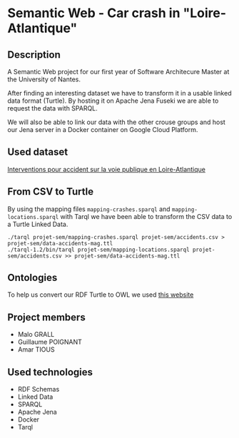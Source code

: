 # Semantic Web - Car crash in "Loire-Atlantique"

## Description
A Semantic Web project for our first year of Software Architecure Master at the University of Nantes.

After finding an interesting dataset we have to transform it in a usable linked data format (Turtle). By hosting it on Apache Jena Fuseki we are able to request the data with SPARQL.

We will also be able to link our data with the other crouse groups and host our Jena server in a Docker container on Google Cloud Platform.

## Used dataset
[Interventions pour accident sur la voie publique en Loire-Atlantique](https://data.loire-atlantique.fr/explore/dataset/284400017_interventions-pour-accident-sur-la-voie-publique-en-loire-atlantique/)

## From CSV to Turtle
By using the mapping files `mapping-crashes.sparql` and `mapping-locations.sparql` with Tarql we have been able to transform the CSV data to a Turtle Linked Data.

```
./tarql projet-sem/mapping-crashes.sparql projet-sem/accidents.csv > projet-sem/data-accidents-mag.ttl
./tarql-1.2/bin/tarql projet-sem/mapping-locations.sparql projet-sem/accidents.csv >> projet-sem/data-accidents-mag.ttl
```

## Ontologies
To help us convert our RDF Turtle to OWL we used [this website](https://www.ldf.fi/service/owl-converter/)

## Project members
- Malo GRALL
- Guillaume POIGNANT
- Amar TIOUS

## Used technologies
- RDF Schemas
- Linked Data
- SPARQL
- Apache Jena
- Docker
- Tarql